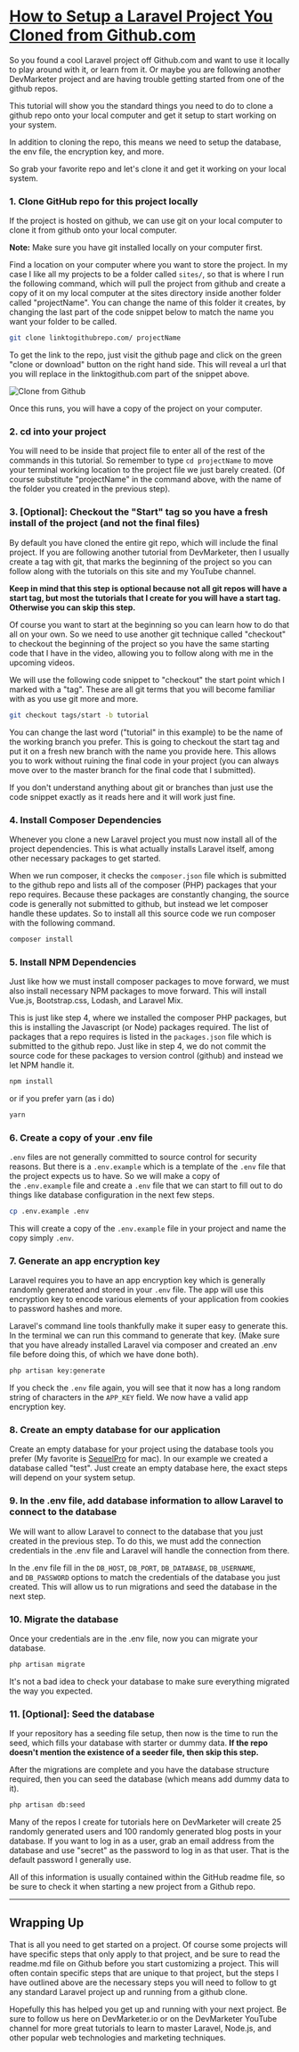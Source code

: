 [How to Setup a Laravel Project You Cloned from Github.com](https://devmarketer.io/learn/setup-laravel-project-cloned-github-com/ "Permalink to ")
=========================================================

So you found a cool Laravel project off Github.com and want to use it locally to play around with it, or learn from it. Or maybe you are following another DevMarketer project and are having trouble getting started from one of the github repos.

This tutorial will show you the standard things you need to do to clone a github repo onto your local computer and get it setup to start working on your system.

In addition to cloning the repo, this means we need to setup the database, the env file, the encryption key, and more.

So grab your favorite repo and let's clone it and get it working on your local system.

### 1\. Clone GitHub repo for this project locally

If the project is hosted on github, we can use git on your local computer to clone it from github onto your local computer.

**Note:** Make sure you have git installed locally on your computer first.

Find a location on your computer where you want to store the project. In my case I like all my projects to be a folder called `sites/`, so that is where I run the following command, which will pull the project from github and create a copy of it on my local computer at the sites directory inside another folder called "projectName". You can change the name of this folder it creates, by changing the last part of the code snippet below to match the name you want your folder to be called.

```bash
git clone linktogithubrepo.com/ projectName
```

To get the link to the repo, just visit the github page and click on the green "clone or download" button on the right hand side. This will reveal a url that you will replace in the linktogithub.com part of the snippet above.

![Clone from Github](https://devmarketer.io/wp-content/uploads/2018/02/github-clone-button.png)

Once this runs, you will have a copy of the project on your computer.

### 2\. cd into your project

You will need to be inside that project file to enter all of the rest of the commands in this tutorial. So remember to type `cd projectName` to move your terminal working location to the project file we just barely created. (Of course substitute "projectName" in the command above, with the name of the folder you created in the previous step).

### 3\. [Optional]: Checkout the "Start" tag so you have a fresh install of the project (and not the final files)

By default you have cloned the entire git repo, which will include the final project. If you are following another tutorial from DevMarketer, then I usually create a tag with git, that marks the beginning of the project so you can follow along with the tutorials on this site and my YouTube channel.

**Keep in mind that this step is optional because not all git repos will have a start tag, but most the tutorials that I create for you will have a start tag. Otherwise you can skip this step.**

Of course you want to start at the beginning so you can learn how to do that all on your own. So we need to use another git technique called "checkout" to checkout the beginning of the project so you have the same starting code that I have in the video, allowing you to follow along with me in the upcoming videos.

We will use the following code snippet to "checkout" the start point which I marked with a "tag". These are all git terms that you will become familiar with as you use git more and more.

```bash
git checkout tags/start -b tutorial
```

You can change the last word ("tutorial" in this example) to be the name of the working branch you prefer. This is going to checkout the start tag and put it on a fresh new branch with the name you provide here. This allows you to work without ruining the final code in your project (you can always move over to the master branch for the final code that I submitted).

If you don't understand anything about git or branches than just use the code snippet exactly as it reads here and it will work just fine.

### 4\. Install Composer Dependencies

Whenever you clone a new Laravel project you must now install all of the project dependencies. This is what actually installs Laravel itself, among other necessary packages to get started.

When we run composer, it checks the `composer.json` file which is submitted to the github repo and lists all of the composer (PHP) packages that your repo requires. Because these packages are constantly changing, the source code is generally not submitted to github, but instead we let composer handle these updates. So to install all this source code we run composer with the following command.

```bash
composer install
```

### 5\. Install NPM Dependencies

Just like how we must install composer packages to move forward, we must also install necessary NPM packages to move forward. This will install Vue.js, Bootstrap.css, Lodash, and Laravel Mix.

This is just like step 4, where we installed the composer PHP packages, but this is installing the Javascript (or Node) packages required. The list of packages that a repo requires is listed in the `packages.json` file which is submitted to the github repo. Just like in step 4, we do not commit the source code for these packages to version control (github) and instead we let NPM handle it.

```bash
npm install
```

or if you prefer yarn (as i do)

```bash
yarn
```

### 6\. Create a copy of your .env file

`.env` files are not generally committed to source control for security reasons. But there is a `.env.example` which is a template of the `.env` file that the project expects us to have. So we will make a copy of the `.env.example` file and create a `.env` file that we can start to fill out to do things like database configuration in the next few steps.

```bash
cp .env.example .env
```

This will create a copy of the `.env.example` file in your project and name the copy simply `.env`.

### 7\. Generate an app encryption key

Laravel requires you to have an app encryption key which is generally randomly generated and stored in your `.env` file. The app will use this encryption key to encode various elements of your application from cookies to password hashes and more.

Laravel's command line tools thankfully make it super easy to generate this. In the terminal we can run this command to generate that key. (Make sure that you have already installed Laravel via composer and created an .env file before doing this, of which we have done both).

```bash
php artisan key:generate
```

If you check the `.env` file again, you will see that it now has a long random string of characters in the `APP_KEY` field. We now have a valid app encryption key.

### 8\. Create an empty database for our application

Create an empty database for your project using the database tools you prefer (My favorite is [SequelPro](https://www.sequelpro.com/) for mac). In our example we created a database called "test". Just create an empty database here, the exact steps will depend on your system setup.

### 9\. In the .env file, add database information to allow Laravel to connect to the database

We will want to allow Laravel to connect to the database that you just created in the previous step. To do this, we must add the connection credentials in the .env file and Laravel will handle the connection from there.

In the .env file fill in the `DB_HOST`, `DB_PORT`, `DB_DATABASE`, `DB_USERNAME`, and `DB_PASSWORD` options to match the credentials of the database you just created. This will allow us to run migrations and seed the database in the next step.

### 10\. Migrate the database

Once your credentials are in the .env file, now you can migrate your database.

```bash
php artisan migrate
```

It's not a bad idea to check your database to make sure everything migrated the way you expected.

### 11\. [Optional]: Seed the database

If your repository has a seeding file setup, then now is the time to run the seed, which fills your database with starter or dummy data. **If the repo doesn't mention the existence of a seeder file, then skip this step.**

After the migrations are complete and you have the database structure required, then you can seed the database (which means add dummy data to it).

```bash
php artisan db:seed
```

Many of the repos I create for tutorials here on DevMarketer will create 25 randomly generated users and 100 randomly generated blog posts in your database. If you want to log in as a user, grab an email address from the database and use "secret" as the password to log in as that user. That is the default password I generally use.

All of this information is usually contained within the GitHub readme file, so be sure to check it when starting a new project from a Github repo.

* * * * *

Wrapping Up
-----------

That is all you need to get started on a project. Of course some projects will have specific steps that only apply to that project, and be sure to read the readme.md file on Github before you start customizing a project. This will often contain specific steps that are unique to that project, but the steps I have outlined above are the necessary steps you will need to follow to gt any standard Laravel project up and running from a github clone.

Hopefully this has helped you get up and running with your next project. Be sure to follow us here on DevMarketer.io or on the DevMarketer YouTube channel for more great tutorials to learn to master Laravel, Node.js, and other popular web technologies and marketing techniques.

